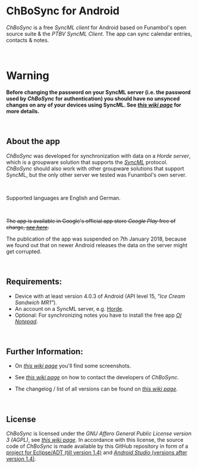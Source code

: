 # ChBoSync for Android
_ChBoSync_ is a free _SyncML client_ for Android based on Funambol's open source suite & the _PTBV SyncML Client_. 
The app can sync calendar entries, contacts & notes.

<br>

# Warning

**Before changing the password on your SyncML server (i.e. the password used by _ChBoSync_ for authentication) you should have no unsynced changes on any of your devices using SyncML. See [*this wiki page*](https://github.com/mide42/chbosync4android/wiki/Bug:-Behaviour-when-changing-password-on-server) for more details.**

<br>

## About the app

_ChBoSync_ was developed for synchronization with data on a _Horde server_, which is a groupware solution that supports the [_SyncML_](https://github.com/mide42/chbosync4android/wiki/SyncML) protocol. 
_ChBoSync_ should also work with other groupware solutions that support SyncML, but the only other server we tested was Funambol's own server.

<br>

Supported languages are English and German.

<br>

~~The app is available in Google's official app store _Google Play_ free of charge, [_see here_](https://play.google.com/store/apps/details?id=de.chbosync.android.syncmlclient).~~

The publication of the app was suspended on 7th January 2018, because we found out that on newer Android releases the data on the server might get corrupted.


<br>

## Requirements:
 * Device with at least version 4.0.3 of Android (API level 15, _"Ice Cream Sandwich MR1"_).
 * An account on a SyncML server, e.g. [Horde](https://github.com/mide42/chbosync4android/wiki/Horde).
 * Optional: For synchronizing notes you have to install the free app [_OI Notepad_](https://github.com/mide42/chbosync4android/wiki/OI-Notepad).
 
<br>

## Further Information:
 * On [_this wiki page_](https://github.com/mide42/chbosync4android/wiki/Screenshots) you'll find some screenshots.

 * See [_this wiki page_](https://github.com/mide42/chbosync4android/wiki/Contact-Info) on how to contact the developers of _ChBoSync_.

 * The changelog / list of all versions can be found on [_this wiki page_](https://github.com/mide42/chbosync4android/wiki/Versions-Published-%28Changelog%29). 

<br>

## License

_ChBoSync_ is licensed under the _GNU Affero General Public License version 3 (AGPL)_, see [_this wiki page_](https://github.com/mide42/chbosync4android/wiki/AGPL). 
In accordance with this license, the source code of _ChBoSync_ is made available by this GitHub repository in form of a [project for Eclipse/ADT (till version 1.4)](https://github.com/mide42/chbosync4android/tree/master/ChBoSync_EclipseProject) 
and [_Android Studio_ (versions after version 1.4)](https://github.com/mide42/chbosync4android/tree/master/ChBoSync_AndroidStudioProject).

